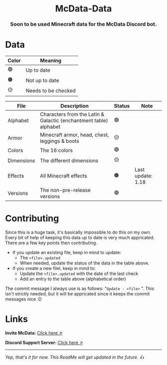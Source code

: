 <h1 align="center">McData-Data</h1>
<h3 align="center"><b>Soon to be used Minecraft data for the McData Discord bot.</b></h3>

# Data
| **Color** | **Meaning**         |
|-----------|---------------------|
| 🟢        | Up to date          |
| 🟠        | Not up to date      |
| 🟡        | Needs to be checked |

| **File**   | **Description**                                                   | **Status** | **Note**          |
|------------|-------------------------------------------------------------------|------------|-------------------|
| Alphabet   | Characters from the Latin & Galactic (enchantment table) alphabet | 🟢         |                   |
| Armor      | Minecraft armor, head, chest, leggings & boots                    | 🟡         |                   |
| Colors     | The 16 colors                                                     | 🟢         |                   |
| Dimensions | The different dimensions                                          | 🟡         |                   |
| Effects    | All Minecraft effects                                             | 🟠         | Last update: 1.18 |
| Versions   | The non-pre-release versions                                      | 🟢         |                   |

# Contributing
Since this is a huge task, it's basically impossible to do this on my own. Every bit of help of keeping this data up to date is very much appricated. There are a few key points then contributing.
- If you update an existing file, keep in mind to update:
    - The `<file>.updated`
    - When needed, update the status of the data in the table above.
- If you create a new filel, keep in mind to:
    - Update the `<file>.updated` with the date of the last check
    - Add an entry to the table above (alphabetical order)

The commit message I always use is as follows: "`Update - <file>` <message>". This isn't strictly needed, but it will be appricated since it keeps the commit messages nice :D

# Links
**Invite McData:** [Click here ↗](https://discord.com/api/oauth2/authorize?client_id=792824373894840361&permissions=274878203904&scope=bot%20applications.commands)

**Discord Support Server:** [Click here ↗](https://go.fyxren.com/support)

---

_Yep, that's it for now. This ReadMe will get updated in the future. 👍_